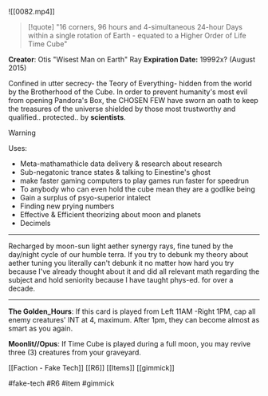 ![[0082.mp4]]

> [!quote] 
> "16 corners, 96 hours and 4-simultaneous 24-hour Days within a single rotation of Earth - equated to a Higher Order of Life Time Cube" 

**Creator**: Otis "Wisest Man on Earth" Ray 
**Expiration Date:** 19992x? (August 2015)

Confined in utter secrecy- the Teory of Everything- hidden from the world by the Brotherhood of the Cube. In order to prevent humanity's most evil from opening Pandora's Box, the CHOSEN FEW have sworn an oath to keep the treasures of the universe shielded by those most trustworthy and qualified.. protected.. by **scientists**.

> [!warning] 
> Uses: 
> * Meta-mathamathicle data delivery & research about research 
> * Sub-negatonic trance states & talking to Einestine's ghost 
> * make faster gaming computers to play games run faster for speedrun 
> * To anybody who can even hold the cube mean they are a godlike being 
> * Gain a surplus of psyo-superior intalect 
> * Finding new prying numbers 
> * Effective & Efficient theorizing about moon and planets
> * Decimels 

***
Recharged by moon-sun light aether synergy rays, fine tuned by the day/night cycle of our humble terra. If you try to debunk my theory about aether tuning you literally can't debunk it no matter how hard you try because I've already thought about it and did all relevant math regarding the subject and hold seniority because I have taught phys-ed. for over a decade.
***
**The Golden_Hours**: If this card is played from Left 11AM -Right 1PM, cap all enemy creatures' INT at 4, maximum. After 1pm, they can become almost as smart as you again.

**Moonlit//Opus**: If Time Cube is played during a full moon, you may revive three (3) creatures from your graveyard.

[[Faction - Fake Tech]]
[[R6]]
[[Items]]
[[gimmick]]

#fake-tech #R6 #item #gimmick 